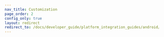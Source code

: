 ```yaml
---
nav_title: Customization
page_order: 2
config_only: true
layout: redirect
redirect_to: /docs/developer_guide/platform_integration_guides/android/news_feed/customization/custom_styling/
---
```

